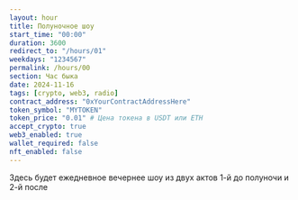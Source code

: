 ```yaml
---
layout: hour
title: Полуночное шоу
start_time: "00:00"
duration: 3600
redirect_to: "/hours/01"
weekdays: "1234567"
permalink: /hours/00
section: Час быка
date: 2024-11-16
tags: [crypto, web3, radio]
contract_address: "0xYourContractAddressHere"
token_symbol: "MYTOKEN"
token_price: "0.01" # Цена токена в USDT или ETH
accept_crypto: true
web3_enabled: true
wallet_required: false
nft_enabled: false
---
```


Здесь будет ежедневное вечернее шоу из двух актов 1-й до полуночи и 2-й после
